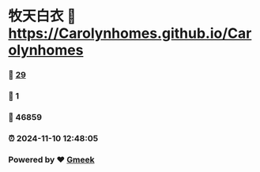 # 牧天白衣 :link: https://Carolynhomes.github.io/Carolynhomes 
### :page_facing_up: [29](https://Carolynhomes.github.io/Carolynhomes/tag.html) 
### :speech_balloon: 1 
### :hibiscus: 46859 
### :alarm_clock: 2024-11-10 12:48:05 
### Powered by :heart: [Gmeek](https://github.com/Meekdai/Gmeek)

